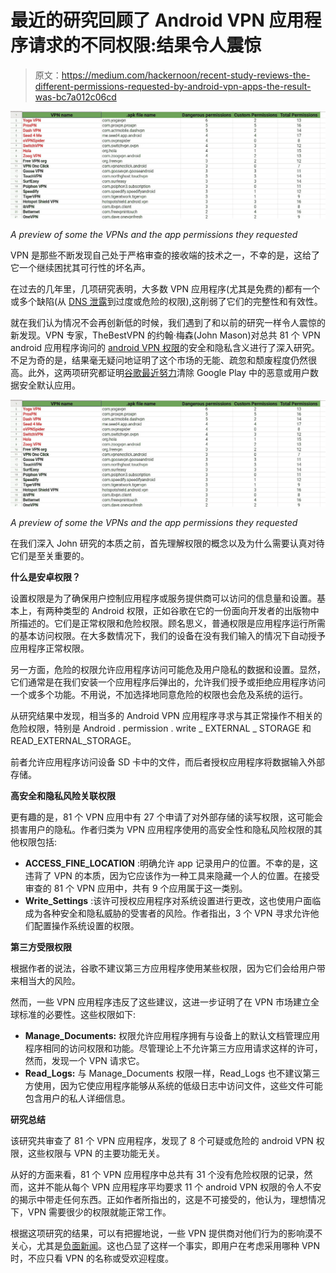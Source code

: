 # 最近的研究回顾了 Android VPN 应用程序请求的不同权限:结果令人震惊

> 原文：<https://medium.com/hackernoon/recent-study-reviews-the-different-permissions-requested-by-android-vpn-apps-the-result-was-bc7a012c06cd>

![](img/c3b45ed2fcb822c0bfa2b9023c127459.png)

*A preview of some the VPNs and the app permissions they requested*

VPN 是那些不断发现自己处于严格审查的接收端的技术之一，不幸的是，这给了它一个继续困扰其可行性的坏名声。

在过去的几年里，几项研究表明，大多数 VPN 应用程序(尤其是免费的)都有一个或多个缺陷(从 [DNS 泄露](https://www.dnsleaktest.com/)到过度或危险的权限),这削弱了它们的完整性和有效性。

就在我们认为情况不会再创新低的时候，我们遇到了和以前的研究一样令人震惊的新发现。VPN 专家，TheBestVPN 的约翰·梅森(John Mason)对总共 81 个 VPN android 应用程序询问的 [android VPN 权限](https://thebestvpn.com/android-vpn-permissions/)的安全和隐私含义进行了深入研究。不足为奇的是，结果毫无疑问地证明了这个市场的无能、疏忽和颓废程度仍然很高。此外，这两项研究都证明[谷歌最近努力](https://latesthackingnews.com/2019/02/14/google-play-store-malicious-app-detection-up-by-over-50/)清除 Google Play 中的恶意或用户数据安全默认应用。

![](img/c3b45ed2fcb822c0bfa2b9023c127459.png)

*A preview of some the VPNs and the app permissions they requested*

在我们深入 John 研究的本质之前，首先理解权限的概念以及为什么需要认真对待它们是至关重要的。

**什么是安卓权限？**

设置权限是为了确保用户控制应用程序或服务提供商可以访问的信息量和设置。基本上，有两种类型的 Android 权限，正如谷歌在它的一份面向开发者的出版物中所描述的。它们是正常权限和危险权限。顾名思义，普通权限是应用程序运行所需的基本访问权限。在大多数情况下，我们的设备在没有我们输入的情况下自动授予应用程序正常权限。

另一方面，危险的权限允许应用程序访问可能危及用户隐私的数据和设置。显然，它们通常是在我们安装一个应用程序后弹出的，允许我们授予或拒绝应用程序访问一个或多个功能。不用说，不加选择地同意危险的权限也会危及系统的运行。

从研究结果中发现，相当多的 Android VPN 应用程序寻求与其正常操作不相关的危险权限，特别是 Android . permission . write _ EXTERNAL _ STORAGE 和 READ_EXTERNAL_STORAGE。

前者允许应用程序访问设备 SD 卡中的文件，而后者授权应用程序将数据输入外部存储。

**高安全和隐私风险关联权限**

更有趣的是，81 个 VPN 应用中有 27 个申请了对外部存储的读写权限，这可能会损害用户的隐私。作者归类为 VPN 应用程序使用的高安全性和隐私风险权限的其他权限包括:

*   **ACCESS_FINE_LOCATION** :明确允许 app 记录用户的位置。不幸的是，这违背了 VPN 的本质，因为它应该作为一种工具来隐藏一个人的位置。在接受审查的 81 个 VPN 应用中，共有 9 个应用属于这一类别。
*   **Write_Settings** :该许可授权应用程序对系统设置进行更改，这也使用户面临成为各种安全和隐私威胁的受害者的风险。作者指出，3 个 VPN 寻求允许他们配置操作系统设置的权限。

**第三方受限权限**

根据作者的说法，谷歌不建议第三方应用程序使用某些权限，因为它们会给用户带来相当大的风险。

然而，一些 VPN 应用程序违反了这些建议，这进一步证明了在 VPN 市场建立全球标准的必要性。这些权限如下:

*   **Manage_Documents:** 权限允许应用程序拥有与设备上的默认文档管理应用程序相同的访问权限和功能。尽管理论上不允许第三方应用请求这样的许可，然而，发现一个 VPN 请求它。
*   **Read_Logs:** 与 Manage_Documents 权限一样，Read_Logs 也不建议第三方使用，因为它使应用程序能够从系统的低级日志中访问文件，这些文件可能包含用户的私人详细信息。

**研究总结**

该研究共审查了 81 个 VPN 应用程序，发现了 8 个可疑或危险的 android VPN 权限，这些权限与 VPN 的主要功能无关。

从好的方面来看，81 个 VPN 应用程序中总共有 31 个没有危险权限的记录，然而，这并不能从每个 VPN 应用程序平均要求 11 个 android VPN 权限的令人不安的揭示中带走任何东西。正如作者所指出的，这是不可接受的，他认为，理想情况下，VPN 需要很少的权限就能正常工作。

根据这项研究的结果，可以有把握地说，一些 VPN 提供商对他们行为的影响漠不关心，尤其是[负面新闻](https://latesthackingnews.com/2019/02/27/facebook-removed-onavo-protect-from-google-play-store-voluntarily/)。这也凸显了这样一个事实，即用户在考虑采用哪种 VPN 时，不应只看 VPN 的名称或受欢迎程度。